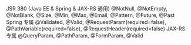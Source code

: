 


JSR 380 (Java EE & Spring & JAX-RS 通用)	@NotNull, @NotEmpty, @NotBlank, @Size, @Min, @Max, @Email, @Pattern, @Future, @Past
Spring 专属	@Validated, @Valid, @RequestParam(required=false), @PathVariable(required=false), @RequestHeader(required=false)
JAX-RS 专属	@QueryParam, @PathParam, @FormParam, @Valid